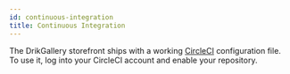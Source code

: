 ```yaml
---
id: continuous-integration
title: Continuous Integration
---
```


The DrikGallery storefront ships with a working [CircleCI](https://circleci.com/) configuration file. To use it, log into your CircleCI account and enable your repository.